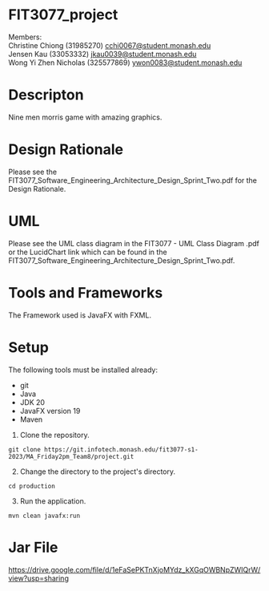 # FIT3077_project

Members:  
Christine Chiong (31985270) cchi0067@student.monash.edu  
Jensen Kau (33053332) jkau0039@student.monash.edu  
Wong Yi Zhen Nicholas (325577869) ywon0083@student.monash.edu  

# Descripton
Nine men morris game with amazing graphics.

# Design Rationale
Please see the FIT3077_Software_Engineering_Architecture_Design_Sprint_Two.pdf for the Design Rationale.

# UML
Please see the UML class diagram in the FIT3077 - UML Class Diagram .pdf or the LucidChart link which can be found in the FIT3077_Software_Engineering_Architecture_Design_Sprint_Two.pdf.

# Tools and Frameworks
The Framework used is JavaFX with FXML.

# Setup
The following tools must be installed already:
- git
- Java
- JDK 20
- JavaFX version 19
- Maven

1. Clone the repository.
```
git clone https://git.infotech.monash.edu/fit3077-s1-2023/MA_Friday2pm_Team8/project.git
```

2. Change the directory to the project's directory.
```
cd production
```

3. Run the application.
```
mvn clean javafx:run
```

# Jar File
https://drive.google.com/file/d/1eFaSePKTnXjoMYdz_kXGqOWBNpZWIQrW/view?usp=sharing

